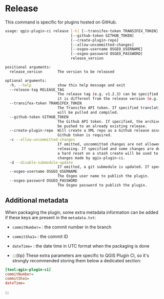 # Release

This command is specific for plugins hosted on GitHub.

```bash
usage: qgis-plugin-ci release [-h] [--transifex-token TRANSIFEX_TOKEN]
                              [--github-token GITHUB_TOKEN]
                              [--create-plugin-repo]
                              [--allow-uncommitted-changes]
                              [--osgeo-username OSGEO_USERNAME]
                              [--osgeo-password OSGEO_PASSWORD]
                              release_version

positional arguments:
  release_version       The version to be released

optional arguments:
  -h, --help            show this help message and exit
  --release-tag RELEASE_TAG
                        The release tag (e.g. v1.2.3) can be specified if
                        it is different from the release version (e.g. 1.2.3).
  --transifex-token TRANSIFEX_TOKEN
                        The Transifex API token. If specified translations
                        will be pulled and compiled.
  --github-token GITHUB_TOKEN
                        The Github API token. If specified, the archive will
                        be pushed to an already existing release.
  --create-plugin-repo  Will create a XML repo as a Github release asset.
                        Github token is required.
  -c --allow-uncommitted-changes
                        If omitted, uncommitted changes are not allowed before
                        releasing. If specified and some changes are detected,
                        a hard reset on a stash create will be used to revert
                        changes made by qgis-plugin-ci.
  -d --disable-submodule-update
                        If omitted, a git submodule is updated. If specified, git submodules will not be updated/initialized before packaging.
  --osgeo-username OSGEO_USERNAME
                        The Osgeo user name to publish the plugin.
  --osgeo-password OSGEO_PASSWORD
                        The Osgeo password to publish the plugin.
```

## Additional metadata

When packaging the plugin, some extra metadata information can be added if these keys are present in the `metadata.txt`:

* `commitNumber=` : the commit number in the branch
* `commitSha1=` : the commit ID
* `dateTime=` : the date time in UTC format when the packaging is done

* :::{tip}
These extra parameters are specific to QGIS Plugin CI, so it's strongly recommended storing them below a dedicated section:

```ini
[tool:qgis-plugin-ci]
commitNumber=
commitSha1=
dateTime=
```
:::
